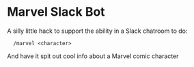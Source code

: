 # Marvel Slack Bot

A silly little hack to support the ability in a Slack chatroom to do:

```
  /marvel <character>
```

And have it spit out cool info about a Marvel comic character

